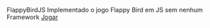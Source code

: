 FlappyBirdJS
Implementado o jogo Flappy Bird em JS sem nenhum Framework [Jogar](https://mateusferrando.github.io/FlappyBirdJS/)
